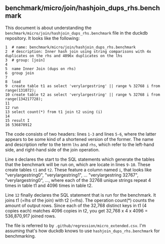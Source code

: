 ## benchmark/micro/join/hashjoin_dups_rhs.benchmark

This document is about understanding the `benchmark/micro/join/hashjoin_dups_rhs.benchmark` file in the duckdb repository. It looks like the following:

```text
1  # name: benchmark/micro/join/hashjoin_dups_rhs.benchmark
2  # description: Inner hash join using string comparisons with 4x duplicates on the rhs and 4096x duplicates on the lhs
3  # group: [join]
4  
5  name Inner Join (dups on rhs)
6  group join
7  
8  load
9  create table t1 as select 'verylargestring' || range % 32768 i from range(131072);
10 create table t2 as select 'verylargestring' || range % 32768 i from range(134217728);
11 
12 run
13 select count(*) from t1 join t2 using (i)
14 
15 result I
16 536870912
```

The code consists of two headers: lines `1-3` and lines `5-6`, where the latter appears to be some kind of a shortened version of the former. The name and description refer to the term `lhs` and `rhs`, which refer to the left-hand side, and right-hand side of the join operation. 

Line `8` declares the start to the SQL statements which generate the tables that the benchmark will be run on, which are locate in lines `9-10`. These create tables `t1` and `t2`. These feature a column named `i`, that looks like "verylargestring0", "verylargestring1", ... "verylargestring 32767", "verylargestring0", ..., where each of the 32768 unique strings repeat 4 times in table t1 and 4096 times in table t2. 

Line `12` finally declares the SQL statement that is run for the benchmark. It joins t1 (=lhs of the join) with t2 (=rhs). The operation count(*) counts the amount of output rows. Since each of the 32,768 distinct keys in t1 (4 copies each) matches 4096 copies in t2, you get 32,768 x 4 x 4096 = 536,870,917 joined rows.

The file is referred to by `.github/regression/micro_extended.csv`. I'm assuming that's how duckdb knows to use `hashjoin_dups_rhs.benchmark` for benchmarking.

